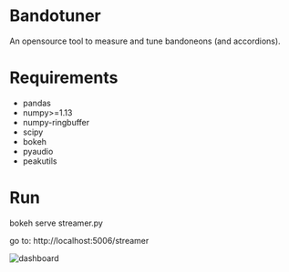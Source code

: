 # Bandotuner
An opensource tool to measure and tune bandoneons (and accordions).

# Requirements

- pandas
- numpy>=1.13
- numpy-ringbuffer
- scipy
- bokeh
- pyaudio
- peakutils 

# Run
bokeh serve streamer.py

go to: http://localhost:5006/streamer

![dashboard](https://user-images.githubusercontent.com/10183650/43246021-a4abf52a-90b0-11e8-8bad-53e54ac2bfad.png)
